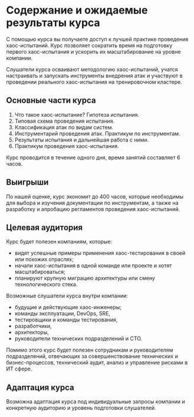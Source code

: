 # Содержание и ожидаемые результаты курса

С помощью курса вы получаете доступ к лучшей практике проведения хаос-испытаний. Курс позволяет сократить время на подготовку первого хаос-испытания и ускорить их масштабирование на уровне компании.

Слушатели курса осваивают методологию хаос-испытаний, учатся настраивать и запускать инструменты внедрения атак и участвуют в проведении реального хаос-испытания на тренировочном кластере.

## Основные части курса

1. Что такое хаос-испытание? Гипотеза испытания.
2. Типовая схема проведения испытания.
3. Классификация атак по видам систем.
4. Инструментарий проведения атак. Практикум по инструментам.
5. Результаты испытания и дальнейшая работа с ними.
6. Практикум проведения хаос-испытания.

Курс проводится в течение одного дня, время занятий составляет 6 часов. 

## Выигрыши

По нашей оценке, курс экономит до 400 часов, которые необходимы для выбора и изучения документации по инструментам, а также на разработку и апробацию регламентов проведения хаос-испытаний.

## Целевая аудитория

Курс будет полезен компаниям, которые:

- видят успешные примеры применения хаос-тестирования в своей или похожих отраслях;
- начали хаос-испытания в одной команде или проекте и хотят масштабироваться;
- планируют крупную миграцию архитектуры или смену технологического стека.

Возможные слушатели курса внутри компании:

- будущие и действующие хаос-инженеры;
- команды эксплуатации, DevOps, SRE,
- тестировщики и команды тестирования,
- разработчики,
- архитекторы,
- руководители технических подразделений и CTO.

Помимо этого курс будет полезен сотрудникам и руководителям подразделений, отвечающих за
совершенствование технических и бизнес-процессов, технический аудит, анализ и управление рисками
в ИТ сфере.

## Адаптация курса

Возможна адаптация курса под индивидуальные запросы компании и конкретную аудиторию и уровень подготовки слушателей.
